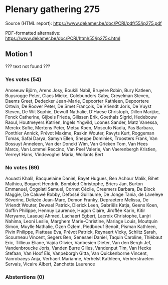 # Plenary gathering 275

Source (HTML report): https://www.dekamer.be/doc/PCRI/pdf/55/ip275.pdf

PDF-formatted alternative: https://www.dekamer.be/doc/PCRI/html/55/ip275x.html

## Motion 1

??? text not found ???

### Yes votes (54)

Anseeuw Björn, Arens Josy, Boukili Nabil, Bruyère Robin, Bury Katleen, Buysrogge Peter, Claes Mieke, Colebunders Gaby, Creyelman Steven, Daems Greet, Dedecker Jean-Marie, Depoorter Kathleen, Depoortere Ortwin, De Roover Peter, De Smet François, De Vriendt Joris, De Vuyst Steven, De Wit Sophie, Dewulf Nathalie, D'Haese Christoph, Dillen Marijke, Fonck Catherine, Gijbels Frieda, Gilissen Erik, Goethals Sigrid, Hedebouw Raoul, Houtmeyers Katrien, Ingels Yngvild, Loones Sander, Matz Vanessa, Merckx Sofie, Mertens Peter, Metsu Koen, Moscufo Nadia, Pas Barbara, Ponthier Annick, Prévot Maxime, Raskin Wouter, Ravyts Kurt, Roggeman Tomas, Safai Darya, Samyn Ellen, Sneppe Dominiek, Troosters Frank, Van Bossuyt Anneleen, Van der Donckt Wim, Van Grieken Tom, Van Hees Marco, Van Lommel Reccino, Van Peel Valerie, Van Vaerenbergh Kristien, Verreyt Hans, Vindevoghel Maria, Wollants Bert

### No votes (69)

Aouasti Khalil, Bacquelaine Daniel, Bayet Hugues, Ben Achour Malik, Bihet Mathieu, Bogaert Hendrik, Bombled Christophe, Briers Jan, Burton Emmanuel, Cogolati Samuel, Cornet Cécile, Creemers Barbara, De Block Maggie, De Caluwé Robby, Defossé Guillaume, De Jonge Tania, de Laveleye Séverine, Delizée Jean-Marc, Demon Franky, Depraetere Melissa, De Vriendt Wouter, Dewael Patrick, Dierick Leen, Gabriëls Katja, Geens Koen, Goffin Philippe, Hennuy Laurence, Hugon Claire, Jiroflée Karin, Kitir Meryame, Laaouej Ahmed, Lachaert Egbert, Lacroix Christophe, Lanjri Nahima, Leoni Leslie, Marghem Marie-Christine, Mariage Louis, Moutquin Simon, Muylle Nathalie, Özen Özlem, Piedboeuf Benoît, Pisman Kathleen, Pivin Philippe, Platteau Eva, Prévot Patrick, Reynaert Vicky, Schlitz Sarah, Scourneau Vincent, Segers Ben, Senesael Daniel, Taquin Caroline, Thiébaut Eric, Tillieux Eliane, Vajda Olivier, Vanbesien Dieter, Van den Bergh Jef, Vandenbroucke Joris, Vanden Burre Gilles, Vandenput Tim, Van Hecke Stefaan, Van Hoof Els, Vanpeborgh Gitta, Van Quickenborne Vincent, Vanrobaeys Anja, Verhaert Marianne, Verhelst Kathleen, Verherstraeten Servais, Vicaire Albert, Zanchetta Laurence

### Abstentions (0)




